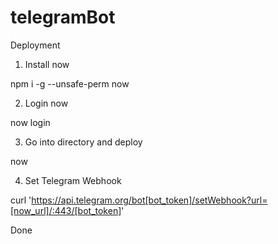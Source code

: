 # telegramBot

Deployment

1. Install now

  npm i -g --unsafe-perm now

2. Login now

  now login

3. Go into directory and deploy
  
  now

4. Set Telegram Webhook

  curl 'https://api.telegram.org/bot[bot_token]/setWebhook?url=[now_url]/:443/[bot_token]'

Done
